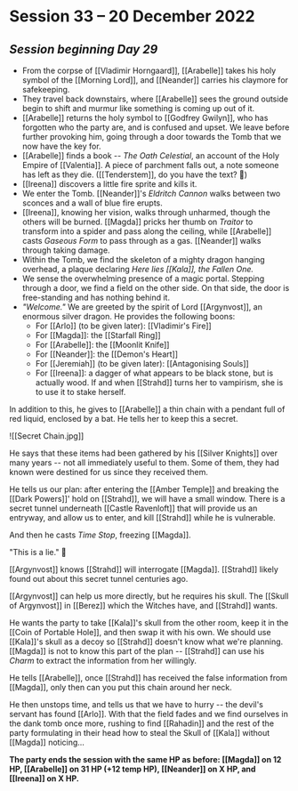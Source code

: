 # Session 33 – 20 December 2022

## *Session beginning Day 29*

- From the corpse of [[Vladimir Horngaard]], [[Arabelle]] takes his holy symbol of the [[Morning Lord]], and [[Neander]] carries his claymore for safekeeping.
- They travel back downstairs, where [[Arabelle]] sees the ground outside begin to shift and murmur like something is coming up out of it.
- [[Arabelle]] returns the holy symbol to [[Godfrey Gwilyn]], who has forgotten who the party are, and is confused and upset. We leave before further provoking him, going through a door towards the Tomb that we now have the key for.
- [[Arabelle]] finds a book -- *The Oath Celestial*, an account of the Holy Empire of [[Valentia]]. A piece of parchment falls out, a note someone has left as they die. ([[Tenderstem]], do you have the text? 👀)
- [[Ireena]] discovers a little fire sprite and kills it.
- We enter the Tomb. [[Neander]]'s *Eldritch Cannon* walks between two sconces and a wall of blue fire erupts.
- [[Ireena]], knowing her vision, walks through unharmed, though the others will be burned. [[Magda]] pricks her thumb on *Traitor* to transform into a spider and pass along the ceiling, while [[Arabelle]] casts *Gaseous Form* to pass through as a gas. [[Neander]] walks through taking damage.
- Within the Tomb, we find the skeleton of a mighty dragon hanging overhead, a plaque declaring *Here lies [[Kala]], the Fallen One.*
- We sense the overwhelming presence of a magic portal. Stepping through a door, we find a field on the other side. On that side, the door is free-standing and has nothing behind it.
- *"Welcome."* We are greeted by the spirit of Lord [[Argynvost]], an enormous silver dragon. He provides the following boons:
	- For [[Arlo]] (to be given later): [[Vladimir's Fire]]
	- For [[Magda]]: the [[Starfall Ring]]
	- For [[Arabelle]]: the [[Moonlit Knife]]
	- For [[Neander]]: the [[Demon's Heart]]
	- For [[Jeremiah]] (to be given later): [[Antagonising Souls]]
	- For [[Ireena]]: a dagger of what appears to be black stone, but is actually wood. If and when [[Strahd]] turns her to vampirism, she is to use it to stake herself.

In addition to this, he gives to [[Arabelle]] a thin chain with a pendant full of red liquid, enclosed by a bat. He tells her to keep this a secret.

![[Secret Chain.jpg]]

He says that these items had been gathered by his [[Silver Knights]] over many years -- not all immediately useful to them. Some of them, they had known were destined for us since they received them.

He tells us our plan: after entering the [[Amber Temple]] and breaking the [[Dark Powers]]' hold on [[Strahd]], we will have a small window. There is a secret tunnel underneath [[Castle Ravenloft]] that will provide us an entryway, and allow us to enter, and kill [[Strahd]] while he is vulnerable.

And then he casts *Time Stop*, freezing [[Magda]].

"This is a lie." 🐲

[[Argynvost]] knows [[Strahd]] will interrogate [[Magda]]. [[Strahd]] likely found out about this secret tunnel centuries ago.

[[Argynvost]] can help us more directly, but he requires his skull. The [[Skull of Argynvost]] in [[Berez]] which the Witches have, and [[Strahd]] wants. 

He wants the party to take [[Kala]]'s skull from the other room, keep it in the [[Coin of Portable Hole]], and then swap it with his own. We should use [[Kala]]'s skull as a decoy so [[Strahd]] doesn't know what we're planning. [[Magda]] is not to know this part of the plan -- [[Strahd]] can use his *Charm* to extract the information from her willingly.

He tells [[Arabelle]], once [[Strahd]] has received the false information from [[Magda]], only then can you put this chain around her neck.

He then unstops time, and tells us that we have to hurry -- the devil's servant has found [[Arlo]]. With that the field fades and we find ourselves in the dank tomb once more, rushing to find [[Rahadin]] and the rest of the party formulating in their head how to steal the Skull of [[Kala]] without [[Magda]] noticing...

**The party ends the session with the same HP as before: [[Magda]] on 12 HP, [[Arabelle]] on 31 HP (+12 temp HP), [[Neander]] on X HP, and [[Ireena]] on X HP.**